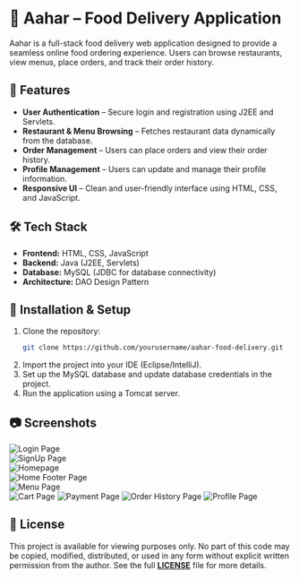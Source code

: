 # 🍔 Aahar – Food Delivery Application

Aahar is a full-stack food delivery web application designed to provide a seamless online food ordering experience. Users can browse restaurants, view menus, place orders, and track their order history.

## 🔹 Features
- **User Authentication** – Secure login and registration using J2EE and Servlets.
- **Restaurant & Menu Browsing** – Fetches restaurant data dynamically from the database.
- **Order Management** – Users can place orders and view their order history.
- **Profile Management** – Users can update and manage their profile information.
- **Responsive UI** – Clean and user-friendly interface using HTML, CSS, and JavaScript.

## 🛠️ Tech Stack
- **Frontend:** HTML, CSS, JavaScript
- **Backend:** Java (J2EE, Servlets)
- **Database:** MySQL (JDBC for database connectivity)
- **Architecture:** DAO Design Pattern

## 🚀 Installation & Setup
1. Clone the repository:
   ```bash
   git clone https://github.com/yourusername/aahar-food-delivery.git
   ```
2. Import the project into your IDE (Eclipse/IntelliJ).
3. Set up the MySQL database and update database credentials in the project.
4. Run the application using a Tomcat server.

## 📷 Screenshots 
![Login Page](assets/loginPage.png)  
![SignUp Page](assets/signupPage.png)  
![Homepage](assets/homePage.png)  
![Home Footer Page](assets/homeFooterPage.png)  
![Menu Page](assets/menuPage.png)  
![Cart Page](assets/cartPage.png)
![Payment Page](assets/paymentPage.png)
![Order History Page](assets/orderHistoryPage.png)
![Profile Page](assets/profilePage.png)  


## 📜 License
This project is available for viewing purposes only. No part of this code may be copied, modified, distributed, or used in any form without explicit written permission from the author.
See the full **[LICENSE](LICENSE)** file for more details.

